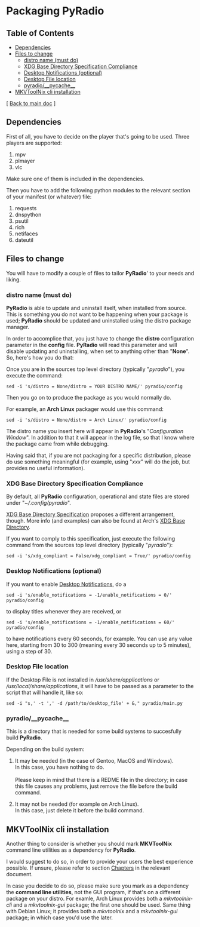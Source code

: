 # Packaging PyRadio

## Table of Contents
<!-- vim-markdown-toc Marked -->

* [Dependencies](#dependencies)
* [Files to change](#files-to-change)
    * [distro name (must do)](#distro-name-(must-do))
    * [XDG Base Directory Specification Compliance](#xdg-base-directory-specification-compliance)
    * [Desktop Notifications (optional)](#desktop-notifications-(optional))
    * [Desktop File location](#desktop-file-location)
    * [pyradio/\_\_pycache\_\_](#pyradio/\_\_pycache\_\_)
* [MKVToolNix cli installation](#mkvtoolnix-cli-installation)

<!-- vim-markdown-toc -->

[ [Back to main doc](index.md#packaging-pyradio)  ]

## Dependencies

First of all, you have to decide on the player that's going to be used. Three players are supported:

1. mpv
2. plmayer
3. vlc

Make sure one of them is included in the dependencies.

Then you have to add the following python modules to the relevant section of your manifest (or whatever) file:

1. requests
2. dnspython
3. psutil
5. rich
5. netifaces
6. dateutil


## Files to change

You will have to modify a couple of files to tailor **PyRadio**' to your needs and liking.

### distro name (must do)

**PyRadio** is able to update and uninstall itself, when installed from source. This is something you do not want to be happening when your package is used; **PyRadio** should be updated and uninstalled using the distro package manager.

In order to accomplice that, you just have to change the **distro** configuration parameter in the **config** file. **PyRadio** will read this parameter and will disable updating and uninstalling, when set to anything other than "**None**". So, here's how you do that:

Once you are in the sources top level directory (typically "*pyradio*"), you execute the command:

    sed -i 's/distro = None/distro = YOUR DISTRO NAME/' pyradio/config

Then you go on to produce the package as you would normally do.

For example, an **Arch Linux** packager would use this command:

    sed -i 's/distro = None/distro = Arch Linux/' pyradio/config

The distro name you insert here will appear in **PyRadio**'s "*Configuration Window*". In addition to that it will appear in the log file, so that I know where the package came from while debugging.

Having said that, if you are not packaging for a specific distribution, please do use something meaningful (for example, using "*xxx*" will do the job, but provides no useful information).

### XDG Base Directory Specification Compliance

By default, all **PyRadio** configuration, operational and state files are stored under "*~/.config/pyradio*".

[XDG Base Directory Specification](https://specifications.freedesktop.org/basedir-spec/basedir-spec-latest.html) proposes a different arrangement, though. More info (and examples) can also be found at Arch's [XDG Base Directory](https://wiki.archlinux.org/title/XDG_Base_Directory).

If you want to comply to this specification, just execute the following command from the sources top level directory (typically "*pyradio*"):

    sed -i 's/xdg_compliant = False/xdg_compliant = True/' pyradio/config

### Desktop Notifications (optional)

If you want to enable [Desktop Notifications](index.md#desktop-notifications), do a

    sed -i 's/enable_notifications = -1/enable_notifications = 0/' pyradio/config

to display titles whenever they are received, or

    sed -i 's/enable_notifications = -1/enable_notifications = 60/' pyradio/config

to have notifications every 60 seconds, for example. You can use any value here, starting from 30 to 300 (meaning every 30 seconds up to 5 minutes), using a step of 30.

### Desktop File location

If the Desktop File is not installed in */usr/share/applications* or */usr/local/share/applications*, it will have to be passed as a parameter to the script that will handle it, like so:

```
sed -i "s,' -t ',' -d /path/to/desktop_file' + &," pyradio/main.py
```

### pyradio/\_\_pycache\_\_

This is a directory that is needed for some build systems to succesfully build **PyRadio**.

Depending on the build system:

1. It may be needed (in the case of Gentoo, MacOS and Windows). \
In this case, you have nothing to do. \
\
Please keep in mind that there is a REDME file in the directory; in case this file causes any problems, just remove the file before the build command.

2. It may not be needed (for example on Arch Linux). \
In this case, just delete it before the build command.

## MKVToolNix cli installation

Another thing to consider is whether you should mark **MKVToolNix** command line utilities as a dependency for **PyRadio**.

I would suggest to do so, in order to provide your users the best experience possible. If unsure, please refer to section [Chapters](recording.md#chapters) in the relevant document.

In case you decide to do so, please make sure you mark as a dependency the **command line utilities**, not the GUI program, if that's on a different package on your distro. For examle, Arch Linux provides both a *mkvtoolnix-cli* and a *mkvtoolnix-gui* package; the first one should be used. Same thing with Debian Linux; it provides both a *mkvtoolnix* and a *mkvtoolnix-gui* package; in which case you'd use the later.


